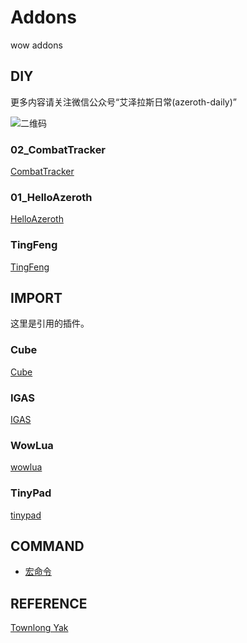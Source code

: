 # Addons
wow addons

## DIY

更多内容请关注微信公众号“艾泽拉斯日常(azeroth-daily)”

![二维码](https://s2.ax1x.com/2019/11/20/MflCb8.png)

### 02_CombatTracker

[CombatTracker](./02_CombatTracker)

### 01_HelloAzeroth

[HelloAzeroth](./01_HelloAzeroth)

### TingFeng

[TingFeng](./TingFeng)

## IMPORT

这里是引用的插件。

### Cube

[Cube](./Cube)

### IGAS

[IGAS](./IGAS)

### WowLua

[wowlua](./WowLua)

### TinyPad

[tinypad](./TinyPad)


## COMMAND

- [宏命令](./MACRO.md)


## REFERENCE

[Townlong Yak](https://www.townlong-yak.com/)
